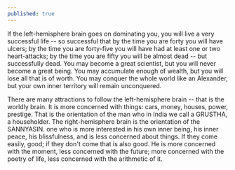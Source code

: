 ```yaml
---
published: true
---
```

If the left-hemisphere brain goes on dominating you, you will live a very successful life -- so successful 
that by the time you are forty you will have ulcers; by the time you are forty-five you will have had at least 
one or two heart-attacks; by the time you are fifty you will be almost dead -- but successfully dead. You 
may become a great scientist, but you will never become a great being. You may accumulate enough of 
wealth, but you will lose all that is of worth. You may conquer the whole world like an Alexander, but your own inner territory will remain unconquered. 

There are many attractions to follow the left-hemisphere brain -- that is the worldly brain. It is more 
concerned with things: cars, money, houses, power, prestige. That is the orientation of the man who in India 
we call a GRUSTHA, a householder. 
The right-hemisphere brain is the orientation of the SANNYASIN. one who is more interested in his 
own inner being, his inner peace, his blissfulness, and is less concerned about things. If they come easily, 
good; if they don't come that is also good. He is more concerned with the moment, less concerned with the 
future; more concerned with the poetry of life, less concerned with the arithmetic of it.

